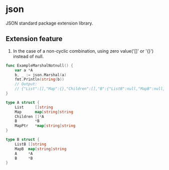 # json

JSON standard package extension library.

## Extension feature

1. In the case of a non-cyclic combination, using zero value('[]' or '{}') instead of null.

```go
func ExampleMarshalNotnull() {
	var a *A
	b, _ := json.Marshal(a)
	fmt.Println(string(b))
	// Output:
	// {"List":[],"Map":{},"Children":[],"B":{"ListB":null,"MapB":null,"A":null,"B":null},"MapPtr":{}}
}

type A struct {
	List     []string
	Map      map[string]string
	Children []*A
	B        *B
	MapPtr   *map[string]string
}

type B struct {
	ListB []string
	MapB  map[string]string
	A     *A
	B     *B
}
```